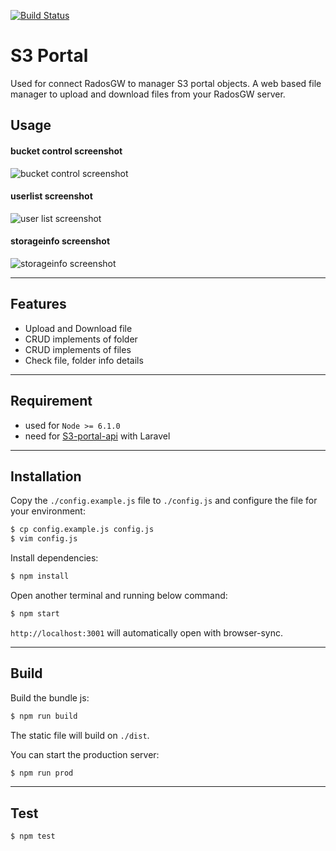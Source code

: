 

[![Build Status](https://travis-ci.org/inwinstack/s3-portal-ui.svg?branch=dev)](https://travis-ci.org/inwinstack/s3-portal-ui)


# S3 Portal

  Used for connect RadosGW to manager S3 portal objects. 
  A web based file manager to upload and download files from your RadosGW server.

## Usage

#### bucket control screenshot
![bucket control screenshot](https://github.com/inwinstack/s3-portal-ui/blob/dev/screenshots/bucket%20screenshot.png?raw=true)

#### userlist screenshot
![user list screenshot](https://raw.githubusercontent.com/inwinstack/s3-portal-ui/dev/screenshots/userlist%20screenshot.png)

#### storageinfo screenshot
![storageinfo screenshot](https://raw.githubusercontent.com/inwinstack/s3-portal-ui/dev/screenshots/storage%20screenshot.png)

---

## Features
 -  Upload and Download file
 -  CRUD implements of folder
 -  CRUD implements of files
 -  Check file, folder info details

---
## Requirement

- used for `Node >= 6.1.0`
- need for [S3-portal-api](https://github.com/inwinstack/s3-portal-api) with Laravel



---


## Installation

Copy the `./config.example.js` file to `./config.js` and configure the file for your environment:

```sh
$ cp config.example.js config.js
$ vim config.js
```

Install dependencies:

```sh
$ npm install
```

Open another terminal and running below command:

```sh
$ npm start
```

`http://localhost:3001` will automatically open with browser-sync.

---

## Build

Build the bundle js:

```sh
$ npm run build
```

The static file will build on `./dist`.

You can start the production server:

```sh
$ npm run prod
```
---

## Test

```sh
$ npm test
```